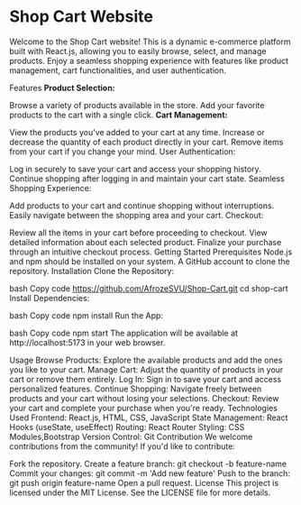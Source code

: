 # Shop Cart Website


Welcome to the Shop Cart website! This is a dynamic e-commerce platform built with React.js, allowing you to easily browse, select, and manage products. Enjoy a seamless shopping experience with features like product management, cart functionalities, and user authentication.

Features
**Product Selection:**

Browse a variety of products available in the store.
Add your favorite products to the cart with a single click.
**Cart Management:**

View the products you've added to your cart at any time.
Increase or decrease the quantity of each product directly in your cart.
Remove items from your cart if you change your mind.
User Authentication:

Log in securely to save your cart and access your shopping history.
Continue shopping after logging in and maintain your cart state.
Seamless Shopping Experience:

Add products to your cart and continue shopping without interruptions.
Easily navigate between the shopping area and your cart.
Checkout:

Review all the items in your cart before proceeding to checkout.
View detailed information about each selected product.
Finalize your purchase through an intuitive checkout process.
Getting Started
Prerequisites
Node.js and npm should be installed on your system.
A GitHub account to clone the repository.
Installation
Clone the Repository:

bash
Copy code
https://github.com/AfrozeSVU/Shop-Cart.git
cd shop-cart
Install Dependencies:

bash
Copy code
npm install
Run the App:

bash
Copy code
npm start
The application will be available at http://localhost:5173 in your web browser.

Usage
Browse Products: Explore the available products and add the ones you like to your cart.
Manage Cart: Adjust the quantity of products in your cart or remove them entirely.
Log In: Sign in to save your cart and access personalized features.
Continue Shopping: Navigate freely between products and your cart without losing your selections.
Checkout: Review your cart and complete your purchase when you're ready.
Technologies Used
Frontend: React.js, HTML, CSS, JavaScript
State Management: React Hooks (useState, useEffect)
Routing: React Router
Styling: CSS Modules,Bootstrap
Version Control: Git
Contribution
We welcome contributions from the community! If you'd like to contribute:

Fork the repository.
Create a feature branch: git checkout -b feature-name
Commit your changes: git commit -m 'Add new feature'
Push to the branch: git push origin feature-name
Open a pull request.
License
This project is licensed under the MIT License. See the LICENSE file for more details.
